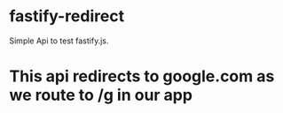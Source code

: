 # fastify-redirect
Simple Api to test fastify.js.

# This api redirects to google.com as we route to /g in our app
